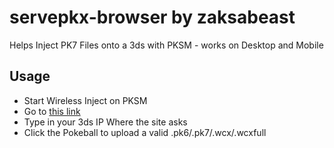 # servepkx-browser by zaksabeast
Helps Inject PK7 Files onto a 3ds with PKSM - works on Desktop and Mobile

## Usage
* Start Wireless Inject on PKSM
* Go to [this link](http://htmlpreview.github.io/?https://github.com/BernardoGiordano/PKSM-Tools/blob/master/servepkx/servepkx-browser/index.html)
* Type in your 3ds IP Where the site asks
* Click the Pokeball to upload a valid .pk6/.pk7/.wcx/.wcxfull
